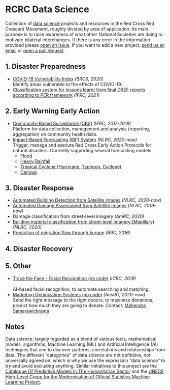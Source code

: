 # RCRC Data Science
Collection of [data science](#datascience) projects and resources in the Red Cross Red Crescent Movement, roughly divided by area of application. Its main purpose is to raise awareness of what other National Societies are doing to motivate bilateral interchanges. If there is any error in the information provided please [open an issue](https://github.com/IFRCGo/rcrc-data-science/issues). If you want to add a new project, [send us an email](mailto:jmargutti@redcross.nl,paola.yela@ifrc.org) or [open a pull request](https://github.com/IFRCGo/rcrc-data-science/pulls).

## 1. Disaster Preparedness
- [COVID-19 Vulnerability Index](https://github.com/britishredcrosssociety/covid-19-vulnerability) *(BRCS, 2020)*<br/>
Identify areas vulnerable to the effects of COVID-19.
- [Classification system for lessons learnt from final DREF reports according to PER framework](https://github.com/IFRCGo/DREF-NLP) *(IFRC, 2021)*

## 2. Early Warning Early Action
- [Community-Based Surveillance (CBS)](https://github.com/IFRCGo/cbs) *(IFRC, 2017-2019)*<br/>
Platform for data collection, management and analysis (reporting, aggregation) on community health risks. 
- [Impact-Based Forecasting (IBF) System](https://github.com/rodekruis/IBF-system) *(NLRC, 2020-now)*<br/> 
Trigger, manage and execute Red Cross Early Action Protocols for natural disasters. Currently supporting several forecasting models
    - [Flood](https://github.com/rodekruis/IBF_FLOOD_PIPELINE)
    - [Heavy Rainfall](https://github.com/rodekruis/IBF-rainfall-pipeline)
    - [Tropical Cyclone (Hurricane, Typhoon, Cyclone)](https://github.com/rodekruis/Typhoon-Impact-based-forecasting-model)
    - [Dengue](https://github.com/rodekruis/IBF-dengue-model)

## 3. Disaster Response
- [Automated Building Detection from Satellite Images](https://github.com/rodekruis/automated-building-detection) *(NLRC, 2020-now)*
- [Automated Damage Assessment from Satellite Images](https://github.com/rodekruis/caladrius) *(NLRC, 2019-now)*
- Damage classification from street-level imagery *(AmRC, 2020)*
- [Building material classification from street-level imagery (Mapillary)](https://github.com/rodekruis/building-material-classification) *(NLRC, 2020)*
- [Prediction of migration flow through Europe](https://github.com/SimonbJohnson/greece-15-migration-routes) *(BRC, 2016)*

## 4. Disaster Recovery

## 5. Other
- [Trace the Face - Facial Recognition (no code)](https://familylinks.icrc.org/europe/en/pages/home.aspx) *(ICRC, 2019)*<br/>   
AI-based facial recognition, to automate searching and matching.
- [Marketing Optimization Systems (no code)](https://www.linkedin.com/pulse/ai-help-brands-content-creation-enhancing-customer-samarawickrama/) *(AusRC, 2020-now)*<br/>
Send the right message to the right donors, to maximise donations; predict how much they are going to donate. Contact: [Mahendra Samarawickrama](https://github.com/samarawickrama)

## Notes
<a name="datascience">Data science</a>: largely regarded as a blend of various tools, mathematical models, algorithms, Machine Learning (ML) and Artificial Intelligence (AI) techniques that aim to discover patterns, correlations and relationships from data. The different “categories” of data science are not definitive, nor universally agreed on, which is why we use the expression “data science” to try and avoid excluding anything. Similar initiatives to this project are the [Catalogue Of Predictive Models In The Humanitarian Sector](https://centre.humdata.org/catalogue-for-predictive-models-in-the-humanitarian-sector/) and the [UNECE High-Level Group for the Modernisation of Official Statistics Machine Learning Project](https://statswiki.unece.org/display/ML/HLG-MOS+Machine+Learning+Project). 
